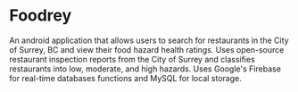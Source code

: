# Foodrey
An android application that allows users to search for restaurants in the City of Surrey, BC and view their food hazard health ratings.
Uses open-source restaurant inspection reports from the City of Surrey and classifies restaurants into low, moderate, and high hazards.
Uses Google's Firebase for real-time databases functions and MySQL for local storage. 

